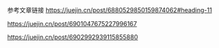 参考文章链接
https://juejin.cn/post/6880529850159874062#heading-11

https://juejin.cn/post/6901047675227996167

https://juejin.cn/post/6902992939115855880
